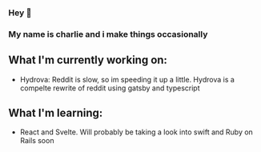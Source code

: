 ### Hey 👋

### My name is charlie and i make things occasionally

## What I'm currently working on:
- Hydrova: Reddit is slow, so im speeding it up a little. Hydrova is a compelte rewrite of reddit using gatsby and typescript
## What I'm learning:
- React and Svelte. Will probably be taking a look into swift and Ruby on Rails soon
